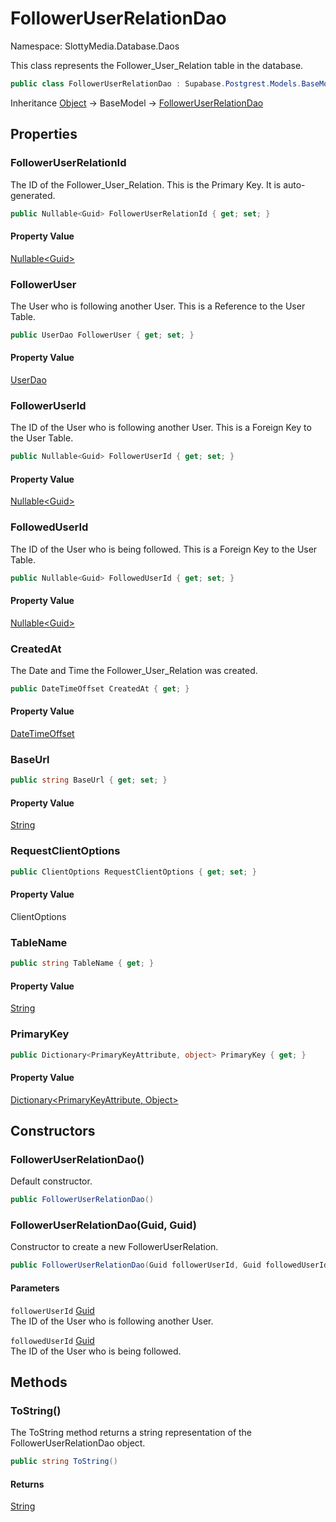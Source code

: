 # FollowerUserRelationDao

Namespace: SlottyMedia.Database.Daos

This class represents the Follower_User_Relation table in the database.

```csharp
public class FollowerUserRelationDao : Supabase.Postgrest.Models.BaseModel
```

Inheritance [Object](https://docs.microsoft.com/en-us/dotnet/api/system.object) → BaseModel → [FollowerUserRelationDao](./slottymedia.database.daos.followeruserrelationdao.md)

## Properties

### **FollowerUserRelationId**

The ID of the Follower_User_Relation. This is the Primary Key. It is auto-generated.

```csharp
public Nullable<Guid> FollowerUserRelationId { get; set; }
```

#### Property Value

[Nullable&lt;Guid&gt;](https://docs.microsoft.com/en-us/dotnet/api/system.nullable-1)<br>

### **FollowerUser**

The User who is following another User. This is a Reference to the User Table.

```csharp
public UserDao FollowerUser { get; set; }
```

#### Property Value

[UserDao](./slottymedia.database.daos.userdao.md)<br>

### **FollowerUserId**

The ID of the User who is following another User. This is a Foreign Key to the User Table.

```csharp
public Nullable<Guid> FollowerUserId { get; set; }
```

#### Property Value

[Nullable&lt;Guid&gt;](https://docs.microsoft.com/en-us/dotnet/api/system.nullable-1)<br>

### **FollowedUserId**

The ID of the User who is being followed. This is a Foreign Key to the User Table.

```csharp
public Nullable<Guid> FollowedUserId { get; set; }
```

#### Property Value

[Nullable&lt;Guid&gt;](https://docs.microsoft.com/en-us/dotnet/api/system.nullable-1)<br>

### **CreatedAt**

The Date and Time the Follower_User_Relation was created.

```csharp
public DateTimeOffset CreatedAt { get; }
```

#### Property Value

[DateTimeOffset](https://docs.microsoft.com/en-us/dotnet/api/system.datetimeoffset)<br>

### **BaseUrl**

```csharp
public string BaseUrl { get; set; }
```

#### Property Value

[String](https://docs.microsoft.com/en-us/dotnet/api/system.string)<br>

### **RequestClientOptions**

```csharp
public ClientOptions RequestClientOptions { get; set; }
```

#### Property Value

ClientOptions<br>

### **TableName**

```csharp
public string TableName { get; }
```

#### Property Value

[String](https://docs.microsoft.com/en-us/dotnet/api/system.string)<br>

### **PrimaryKey**

```csharp
public Dictionary<PrimaryKeyAttribute, object> PrimaryKey { get; }
```

#### Property Value

[Dictionary&lt;PrimaryKeyAttribute, Object&gt;](https://docs.microsoft.com/en-us/dotnet/api/system.collections.generic.dictionary-2)<br>

## Constructors

### **FollowerUserRelationDao()**

Default constructor.

```csharp
public FollowerUserRelationDao()
```

### **FollowerUserRelationDao(Guid, Guid)**

Constructor to create a new FollowerUserRelation.

```csharp
public FollowerUserRelationDao(Guid followerUserId, Guid followedUserId)
```

#### Parameters

`followerUserId` [Guid](https://docs.microsoft.com/en-us/dotnet/api/system.guid)<br>
The ID of the User who is following another User.

`followedUserId` [Guid](https://docs.microsoft.com/en-us/dotnet/api/system.guid)<br>
The ID of the User who is being followed.

## Methods

### **ToString()**

The ToString method returns a string representation of the FollowerUserRelationDao object.

```csharp
public string ToString()
```

#### Returns

[String](https://docs.microsoft.com/en-us/dotnet/api/system.string)<br>
